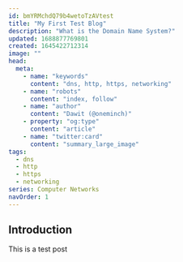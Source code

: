 ```yaml
---
id: bmYRMchdQ79b4wetoTzAVtest
title: "My First Test Blog"
description: "What is the Domain Name System?"
updated: 1688877769801
created: 1645422712314
image: ""
head:
  meta:
    - name: "keywords"
      content: "dns, http, https, networking"
    - name: "robots"
      content: "index, follow"
    - name: "author"
      content: "Dawit (@oneminch)"
    - property: "og:type"
      content: "article"
    - name: "twitter:card"
      content: "summary_large_image"
tags:
  - dns
  - http
  - https
  - networking
series: Computer Networks
navOrder: 1
---
```


## Introduction
 This is a test post
